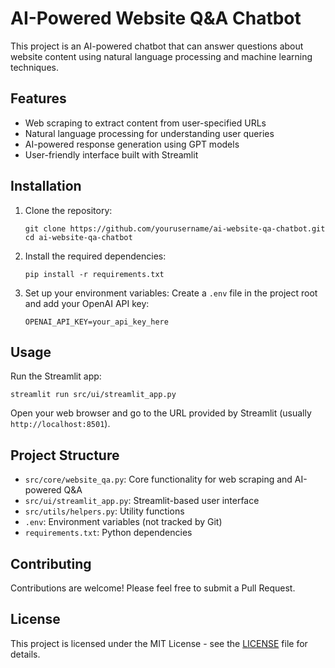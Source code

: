 # AI-Powered Website Q&A Chatbot

This project is an AI-powered chatbot that can answer questions about website content using natural language processing and machine learning techniques.

## Features

- Web scraping to extract content from user-specified URLs
- Natural language processing for understanding user queries
- AI-powered response generation using GPT models
- User-friendly interface built with Streamlit

## Installation

1. Clone the repository:
   ```
   git clone https://github.com/yourusername/ai-website-qa-chatbot.git
   cd ai-website-qa-chatbot
   ```

2. Install the required dependencies:
   ```
   pip install -r requirements.txt
   ```

3. Set up your environment variables:
   Create a `.env` file in the project root and add your OpenAI API key:
   ```
   OPENAI_API_KEY=your_api_key_here
   ```

## Usage

Run the Streamlit app:
```
streamlit run src/ui/streamlit_app.py
```

Open your web browser and go to the URL provided by Streamlit (usually `http://localhost:8501`).

## Project Structure

- `src/core/website_qa.py`: Core functionality for web scraping and AI-powered Q&A
- `src/ui/streamlit_app.py`: Streamlit-based user interface
- `src/utils/helpers.py`: Utility functions
- `.env`: Environment variables (not tracked by Git)
- `requirements.txt`: Python dependencies

## Contributing

Contributions are welcome! Please feel free to submit a Pull Request.

## License

This project is licensed under the MIT License - see the [LICENSE](LICENSE) file for details.